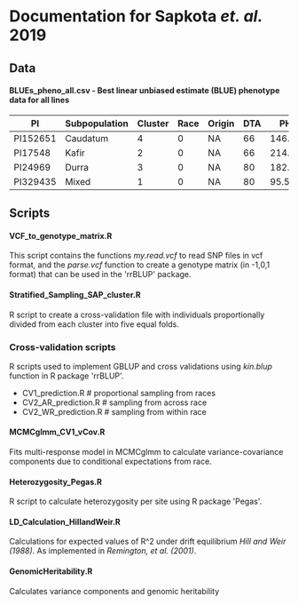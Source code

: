 # Documentation for Sapkota _et. al._ 2019

## Data

#### BLUEs_pheno_all.csv - Best linear unbiased estimate (BLUE) phenotype data for all lines
|PI|Subpopulation|Cluster|Race|Origin|DTA|PH|GN|GW|GY|FLH|PL|BL|
|---|---|---|---|---|---|---|---|---|---|---|---|---|
|PI152651|Caudatum|4|0|NA|66|146.61|1286|27.32|43.95|97|14.33333333|57.95|
|PI17548|Kafir|2|0|NA|66|214.06|1167|15.62|26.66|156.8333333|22.83333333|83.41666667|
|PI24969|Durra|3|0|NA|80|182.06|1319|29.92|50.86|162|13.33333333|41.83333333|
|PI329435|Mixed|1|0|NA|80|95.5|1388|15.68|30.47|65.83333333|26|72.58333333|

## Scripts

#### VCF_to_genotype_matrix.R 
This script contains the functions *my.read.vcf* to read SNP files in vcf format, and the *parse.vcf* function to create a genotype matrix (in -1,0,1 format) that can be used in the 'rrBLUP' package.

#### Stratified_Sampling_SAP_cluster.R
R script to create a cross-validation file with individuals proportionally divided from each cluster into five equal folds.

### Cross-validation scripts
R scripts used to implement GBLUP and cross validations using *kin.blup* function in R package 'rrBLUP'.

* CV1_prediction.R      # proportional sampling from races
* CV2_AR_prediction.R   # sampling from across race
* CV2_WR_prediction.R   # sampling from within race

#### MCMCglmm_CV1_vCov.R
Fits multi-response model in MCMCglmm to calculate variance-covariance components due to conditional expectations from race.

#### Heterozygosity_Pegas.R
R script to calculate heterozygosity per site using R package 'Pegas'.

#### LD_Calculation_HillandWeir.R
Calculations for expected values of R^2 under drift equilibrium *Hill and Weir (1988)*. As implemented in *Remington, et al. (2001)*.

#### GenomicHeritability.R
Calculates variance components and genomic heritability
